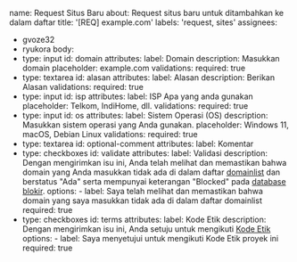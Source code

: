 name: Request Situs Baru
about: Request situs baru untuk ditambahkan ke dalam daftar
title: '[REQ] example.com'
labels: 'request, sites'
assignees:
  - gvoze32
  - ryukora
body:
  - type: input
    id: domain
    attributes:
      label: Domain
      description: Masukkan domain
      placeholder: example.com
    validations:
      required: true
  - type: textarea
    id: alasan
    attributes:
      label: Alasan
      description: Berikan Alasan
    validations:
      required: true
  - type: input
    id: isp
    attributes:
      label: ISP Apa yang anda gunakan
      placeholder: Telkom, IndiHome, dll.
    validations:
      required: true
  - type: input
    id: os
    attributes:
      label: Sistem Operasi (OS)
      description: Masukkan sistem operasi yang Anda gunakan.
      placeholder: Windows 11, macOS, Debian Linux
    validations:
      required: true
  - type: textarea
    id: optional-comment
    attributes:
      label: Komentar
  - type: checkboxes
    id: validate
    attributes:
      label: Validasi
      description: Dengan mengirimkan isu ini, Anda telah melihat dan memastikan bahwa domain yang Anda masukkan tidak ada di dalam daftar [domainlist](https://github.com/bebasid/bebasid/blob/main/dev/domainlist) dan berstatus "Ada" serta mempunyai keterangan "Blocked" pada [database blokir](https://trustpositif.kominfo.go.id/check).
      options:
        - label: Saya telah melihat dan memastikan bahwa domain yang saya masukkan tidak ada di dalam daftar domainlist
          required: true
  - type: checkboxes
    id: terms
    attributes:
      label: Kode Etik
      description: Dengan mengirimkan isu ini, Anda setuju untuk mengikuti [Kode Etik](https://github.com/bebasid/bebasid/blob/master/dev/readme/RULES.md)
      options:
        - label: Saya menyetujui untuk mengikuti Kode Etik proyek ini
          required: true